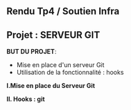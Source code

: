 ## Rendu Tp4 / Soutien Infra

  

## Projet : SERVEUR GIT


**BUT DU PROJET**:

- Mise en place d'un serveur Git 
-  Utilisation de la fonctionnalité : hooks 


**I.Mise en place du Serveur Git**

**II. Hooks : git**
